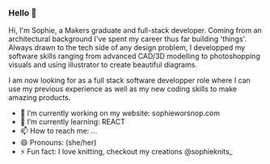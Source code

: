 ### Hello 👋

Hi, I'm Sophie, a Makers graduate and full-stack developer. Coming from an architectural background I've spent my career thus far building 'things'. Always drawn to the tech side of any design problem, I developped my software skills ranging from advanced CAD/3D modelling to photoshopping visuals and using illustrator to create beautiful diagrams. 

I am now looking for as a full stack software developper role where I can use my previous experience as well as my new coding skills to make amazing products. 

- 🔭 I’m currently working on my website: sophieworsnop.com
- 🌱 I’m currently learning: REACT
- 📫 How to reach me: ...
- 😄 Pronouns: (she/her)
- ⚡ Fun fact: I love knitting, checkout my creations @sophieknits_

